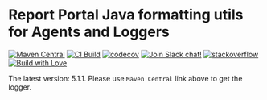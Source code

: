 # Report Portal Java formatting utils for Agents and Loggers

[![Maven Central](https://img.shields.io/maven-central/v/com.epam.reportportal/utils-java-formatting.svg?label=Maven%20Central)](https://search.maven.org/search?q=g:%22com.epam.reportportal%22%20AND%20a:%22utils-java-formatting%22)
[![CI Build](https://github.com/reportportal/utils-java-formatting/actions/workflows/ci.yml/badge.svg)](https://github.com/reportportal/utils-java-formatting/actions/workflows/ci.yml)
[![codecov](https://codecov.io/gh/reportportal/utils-java-formatting/branch/develop/graph/badge.svg?token=D21P4TVVAS)](https://codecov.io/gh/reportportal/utils-java-formatting)
[![Join Slack chat!](https://reportportal-slack-auto.herokuapp.com/badge.svg)](https://reportportal-slack-auto.herokuapp.com)
[![stackoverflow](https://img.shields.io/badge/reportportal-stackoverflow-orange.svg?style=flat)](http://stackoverflow.com/questions/tagged/reportportal)
[![Build with Love](https://img.shields.io/badge/build%20with-❤%EF%B8%8F%E2%80%8D-lightgrey.svg)](http://reportportal.io?style=flat)

The latest version: 5.1.1. Please use `Maven Central` link above to get the logger.
